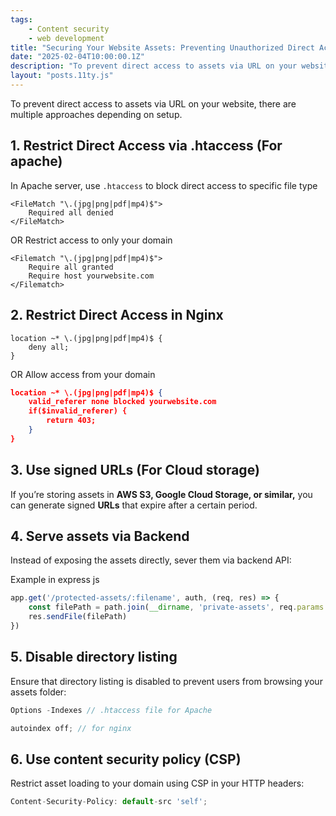 ```yaml
---
tags: 
    - Content security
    - web development
title: "Securing Your Website Assets: Preventing Unauthorized Direct Access 🚀🔒"
date: "2025-02-04T10:00:00.1Z"
description: "To prevent direct access to assets via URL on your website, there are multiple approaches depending on setup."
layout: "posts.11ty.js"
---
```

To prevent direct access to assets via URL on your website, there are multiple approaches depending on setup.

## 1. Restrict Direct Access via .htaccess (For apache)

In Apache server, use `.htaccess` to block direct access to specific file type

```
<FileMatch "\.(jpg|png|pdf|mp4)$">
	Required all denied
</FileMatch>
```

OR Restrict access to only your domain

```
<Filematch "\.(jpg|png|pdf|mp4)$">
	Require all granted
	Require host yourwebsite.com
</Filematch>
```

## 2. Restrict Direct Access in Nginx

```
location ~* \.(jpg|png|pdf|mp4)$ {
	deny all;
}
```

OR Allow access from your domain

```json
location ~* \.(jpg|png|pdf|mp4)$ {
	valid_referer none blocked yourwebsite.com
	if($invalid_referer) {
		return 403;
	}
}
```

## 3. Use signed URLs (For Cloud storage)

If you’re storing assets in **AWS S3, Google Cloud Storage, or similar,** you can generate signed **URLs** that expire after a certain period. 

## 4. Serve assets via Backend

Instead of exposing the assets directly, sever them via backend API:

Example in express js

```jsx
app.get('/protected-assets/:filename', auth, (req, res) => {
	const filePath = path.join(__dirname, 'private-assets', req.params.filename)
	res.sendFile(filePath)
})
```

## 5. Disable directory listing

Ensure that directory listing is disabled to prevent users from browsing your assets folder:

```jsx
Options -Indexes // .htaccess file for Apache

autoindex off; // for nginx 
```

## 6. Use content security policy (CSP)

Restrict asset loading to your domain using CSP in your HTTP headers:

```jsx
Content-Security-Policy: default-src 'self';
```
